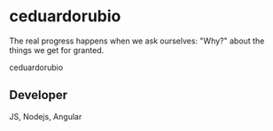 # ceduardorubio
The real progress happens when we ask ourselves: "Why?" about the things we get for granted. 

ceduardorubio

## Developer
JS, Nodejs, Angular